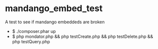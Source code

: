 mandango_embed_test
===================

A test to see if mandango embeddeds are broken

* $ ./composer.phar up
* $ php mondator.php && php testCreate.php && php testDelete.php && php testQuery.php
